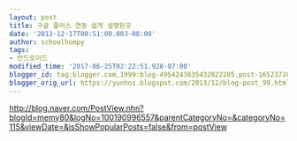 ```yaml
---
layout: post
title: 구글 플러스 연동 쉽게 설명된곳
date: '2013-12-17T00:51:00.003-08:00'
author: schoolhompy
tags:
- 안드로이드
modified_time: '2017-06-25T02:22:51.928-07:00'
blogger_id: tag:blogger.com,1999:blog-4954243635432022205.post-1652372073259698045
blogger_orig_url: https://yunhos.blogspot.com/2013/12/blog-post_99.html
---
```


<p><a href="http://blog.naver.com/PostView.nhn?blogId=memy80&amp;logNo=100190996557&amp;parentCategoryNo=&amp;categoryNo=115&amp;viewDate=&amp;isShowPopularPosts=false&amp;from=postView">http://blog.naver.com/PostView.nhn?blogId=memy80&amp;logNo=100190996557&amp;parentCategoryNo=&amp;categoryNo=115&amp;viewDate=&amp;isShowPopularPosts=false&amp;from=postView</a></p>
